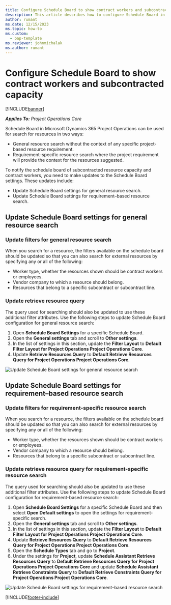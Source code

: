 ```yaml
---
title: Configure Schedule Board to show contract workers and subcontracted capacity 
description: This article describes how to configure Schedule Board in Microsoft Dynamics 365 Project Operations to show subcontracted resource capacity when staffing project resource requirements.
author: rumant
ms.date: 12/15/2023
ms.topic: how-to
ms.custom: 
  - bap-template
ms.reviewer: johnmichalak
ms.author: rumant
---
```


# Configure Schedule Board to show contract workers and subcontracted capacity 

[!INCLUDE[banner](../../includes/banner.md)]

_**Applies To:** Project Operations Core_

Schedule Board in Microsoft Dynamics 365 Project Operations can be used for search for resources in two ways:

- General resource search without the context of any specific project-based resource requirement.
- Requirement–specific resource search where the project requirement will provide the context for the resources suggested.

To notify the schedule board of subcontracted resource capacity and contract workers, you need to make updates to the Schedule Board settings. These updates include: 
- Update Schedule Board settings for general resource search.
- Update Schedule Board settings for requirement–based resource search.

## Update Schedule Board settings for general resource search
### Update filters for general resource search
When you search for a resource, the filters available on the schedule board should be updated so that you can also search for external resources by specifying any or all of the following:
  - Worker type, whether the resources shown should be contract workers or employees.
  - Vendor company to which a resource should belong.
  - Resources that belong to a specific subcontract or subcontract line.
    
### Update retrieve resource query
The query used for searching should also be updated to use these additional filter attributes. Use the following steps to update Schedule Board configuration for general resource search:  
1. Open **Schedule Board Settings** for a specific Schedule Board.
2. Open the **General settings** tab and scroll to **Other settings**.
3. In the list of settings in this section, update the **Filter Layout** to **Default Filter Layout for Project Operations Project Operations Core**.
4. Update **Retrieve Resources Query** to **Default Retrieve Resources Query for Project Operations Project Operations Core**.

![Update Schedule Board settings for general resource search](../media/BoardSettings.png)  

## Update Schedule Board settings for requirement–based resource search
### Update filters for requirement-specific resource search 
When you search for a resource, the filters available on the schedule board should be updated so that you can also search for external resources by specifying any or all of the following:
 - Worker type, whether the resources shown should be contract workers or employees.
 - Vendor company to which a resource should belong.
 - Resources that belong to a specific subcontract or subcontract line.

### Update retrieve resource query for requirement-specific resource search 
The query used for searching should also be updated to use these additional filter attributes. Use the following steps to update Schedule Board configuration for requirement-based resource search:

1. Open **Schedule Board Settings** for a specific Schedule Board and then select **Open Default settings** to open the settings for requirement-specific search.
2. Open the **General settings** tab and scroll to **Other settings**.
3. In the list of settings in this section, update the **Filter Layout** to **Default Filter Layout for Project Operations Project Operations Core**.
4. Update **Retrieve Resources Query** to **Default Retrieve Resources Query for Project Operations Project Operations Core**.
5. Open the **Schedule Types** tab and go to **Project**.
6. Under the settings for **Project**, update **Schedule Assistant Retrieve Resources Query** to **Default Retrieve Resources Query for Project Operations Project Operations Core** and update **Schedule Assistant Retrieve Constraints Query** to **Default Retrieve Constraints Query for Project Operations Project Operations Core**.

![Update Schedule Board settings for requirement–based resource search](../media/SASettings.png)  

[!INCLUDE[footer-include](../../includes/footer-banner.md)]
